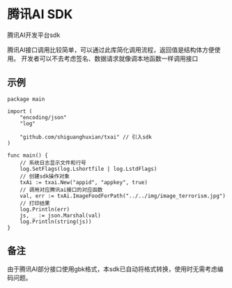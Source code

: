 # 腾讯AI SDK
腾讯AI开发平台sdk

腾讯AI接口调用比较简单，可以通过此库简化调用流程，返回值是结构体方便使用。
开发者可以不去考虑签名、数据请求就像调本地函数一样调用接口

## 示例
```
package main

import (
	"encoding/json"
	"log"

	"github.com/shiguanghuxian/txai" // 引入sdk
)

func main() {
	// 系统日志显示文件和行号
	log.SetFlags(log.Lshortfile | log.LstdFlags)
	// 创建sdk操作对象
	txAi := txai.New("appid", "appkey", true)
	// 调用对应腾讯ai接口的对应函数
	val, err := txAi.ImageFoodForPath("../../img/image_terrorism.jpg")
	// 打印结果
	log.Println(err)
	js, _ := json.Marshal(val)
	log.Println(string(js))
}

```


## 备注
由于腾讯AI部分接口使用gbk格式，本sdk已自动将格式转换，使用时无需考虑编码问题。
